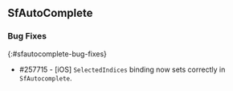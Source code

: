 ## SfAutoComplete

### Bug Fixes
{:#sfautocomplete-bug-fixes}

* \#257715 - [iOS] `SelectedIndices` binding now sets correctly in `SfAutocomplete`.